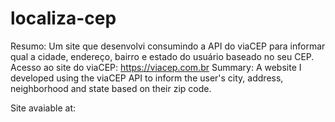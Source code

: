 # localiza-cep
Resumo: Um site que desenvolvi consumindo a API do viaCEP para informar qual a cidade, endereço, bairro e estado do usuário baseado no seu CEP.
Acesso ao site do viaCEP: https://viacep.com.br
Summary: A website I developed using the viaCEP API to inform the user's city, address, neighborhood and state based on their zip code.

Site avaiable at: 
